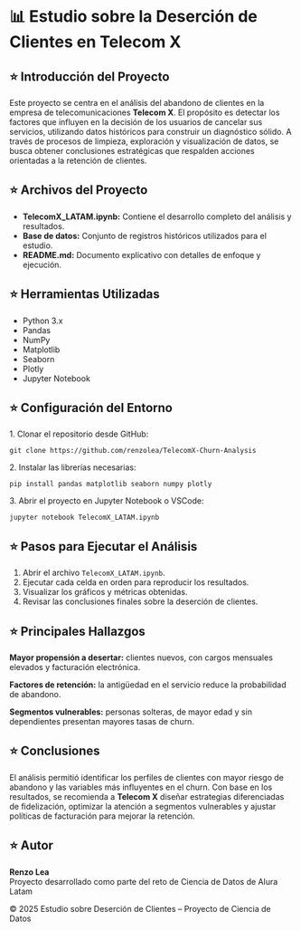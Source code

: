 <h1>📊 Estudio sobre la Deserción de Clientes en Telecom X</h1>

<h2>⭐️ Introducción del Proyecto</h2>
<p>Este proyecto se centra en el análisis del abandono de clientes en la empresa de telecomunicaciones <strong>Telecom X</strong>. El propósito es detectar los factores que influyen en la decisión de los usuarios de cancelar sus servicios, utilizando datos históricos para construir un diagnóstico sólido. A través de procesos de limpieza, exploración y visualización de datos, se busca obtener conclusiones estratégicas que respalden acciones orientadas a la retención de clientes.</p>

<h2>⭐️ Archivos del Proyecto</h2>
<ul>
  <li><strong>TelecomX_LATAM.ipynb:</strong> Contiene el desarrollo completo del análisis y resultados.</li>
  <li><strong>Base de datos:</strong> Conjunto de registros históricos utilizados para el estudio.</li>
  <li><strong>README.md:</strong> Documento explicativo con detalles de enfoque y ejecución.</li>
</ul>

<h2>⭐️ Herramientas Utilizadas</h2>
<ul>
  <li>Python 3.x</li>
  <li>Pandas</li>
  <li>NumPy</li>
  <li>Matplotlib</li>
  <li>Seaborn</li>
  <li>Plotly</li>
  <li>Jupyter Notebook</li>
</ul>

<h2>⭐️ Configuración del Entorno</h2>
<p>1. Clonar el repositorio desde GitHub:</p>
<code>git clone https://github.com/renzolea/TelecomX-Churn-Analysis</code>

<p>2. Instalar las librerías necesarias:</p>
<code>pip install pandas matplotlib seaborn numpy plotly</code>

<p>3. Abrir el proyecto en Jupyter Notebook o VSCode:</p>
<code>jupyter notebook TelecomX_LATAM.ipynb</code>

<h2>⭐️ Pasos para Ejecutar el Análisis</h2>
<ol>
  <li>Abrir el archivo <code>TelecomX_LATAM.ipynb</code>.</li>
  <li>Ejecutar cada celda en orden para reproducir los resultados.</li>
  <li>Visualizar los gráficos y métricas obtenidas.</li>
  <li>Revisar las conclusiones finales sobre la deserción de clientes.</li>
</ol>

<h2>⭐️ Principales Hallazgos</h2>
<p><strong>Mayor propensión a desertar:</strong> clientes nuevos, con cargos mensuales elevados y facturación electrónica.</p>
<p><strong>Factores de retención:</strong> la antigüedad en el servicio reduce la probabilidad de abandono.</p>
<p><strong>Segmentos vulnerables:</strong> personas solteras, de mayor edad y sin dependientes presentan mayores tasas de churn.</p>

<h2>⭐️ Conclusiones</h2>
<p>El análisis permitió identificar los perfiles de clientes con mayor riesgo de abandono y las variables más influyentes en el churn. Con base en los resultados, se recomienda a <strong>Telecom X</strong> diseñar estrategias diferenciadas de fidelización, optimizar la atención a segmentos vulnerables y ajustar políticas de facturación para mejorar la retención.</p>

<h2>⭐️ Autor</h2>
<p><strong>Renzo Lea</strong><br>
Proyecto desarrollado como parte del reto de Ciencia de Datos de Alura Latam</p>

<div class="footer">
  &copy; 2025 Estudio sobre Deserción de Clientes – Proyecto de Ciencia de Datos
</div>
